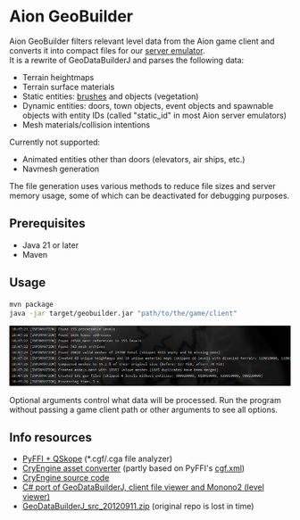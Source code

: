 # Aion GeoBuilder

Aion GeoBuilder filters relevant level data from the Aion game client and converts it into compact files for our [server emulator](https://github.com/beyond-aion/aion-server).  
It is a rewrite of GeoDataBuilderJ and parses the following data:
- Terrain heightmaps
- Terrain surface materials
- Static entities: [brushes](https://web.archive.org/web/20150131204653/http://docs.cryengine.com/display/SDKDOC2/Brushes) and objects (vegetation)
- Dynamic entities: doors, town objects, event objects and spawnable objects with entity IDs (called "static_id" in most Aion server emulators)
- Mesh materials/collision intentions

Currently not supported:
- Animated entities other than doors (elevators, air ships, etc.)
- Navmesh generation

The file generation uses various methods to reduce file sizes and server memory usage, some of which can be deactivated for debugging purposes.


## Prerequisites

- Java 21 or later
- Maven


## Usage

```sh
mvn package
java -jar target/geobuilder.jar "path/to/the/game/client"
```
![GeoBuilder](/screenshot.png?raw=true)

Optional arguments control what data will be processed. Run the program without passing a game client path or other arguments to see all options.


## Info resources

- [PyFFI + QSkope](https://github.com/niftools/pyffi) (*.cgf/.cga file analyzer)
- [CryEngine asset converter](https://github.com/Markemp/Cryengine-Converter) (partly based on PyFFI's [cgf.xml](https://github.com/niftools/pyffi/blob/develop/pyffi/formats/cgf/cgf.xml))
- [CryEngine source code](https://github.com/MergHQ/CRYENGINE)
- [C# port of GeoDataBuilderJ, client file viewer and Monono2 (level viewer)](https://github.com/zzsort/monono2)
- [GeoDataBuilderJ_src_20120911.zip](https://app.assembla.com/spaces/aion-ger-emulator/subversion/source/HEAD/trunk/Tools/GeoDataBuilderJ/GeoDataBuilderJ_src_20120911.zip?_format=raw) (original repo is lost in time)